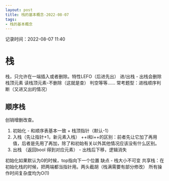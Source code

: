 ```yaml
---
layout: post
title: 栈的基本概念-2022-08-07
tags: 
- 栈的基本概念
---
```

记录时间：2022-08-07 11:40

# 栈
栈，只允许在一端插入或者删除。特性LEFO（后进先出）
进/出栈 - 出栈会删除栈顶元素
读栈顶元素-不删除（这就是查）
判空等等……
常考题型：进栈顺序判断（又进又出的情况）
## 顺序栈
创销增删改查。
1. 初始化 - 和顺序表基本一致 + 栈顶指针（默认-1）
2. 入栈（先让指针+1，新元素入栈）
++i和i++的区别：前者先让它加了再用值，后者是先用了再加，除了和初始有关以外其他情况应该没有什么区别。
3. 出栈 （返回bool 得到对应元素） - 出栈后下移，逻辑消失

初始化如果默认为0的时候，top指向下一个位置
缺点 - 栈大小不可变
共享栈：在初始化栈的时候，把两端都当指针用。两头截胡（栈满需要有部分修改）
所有操作时间复杂度均为O(1)
